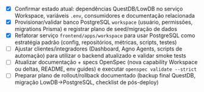 - [x] Confirmar estado atual: dependências QuestDB/LowDB no serviço Workspace, variáveis `.env`, consumidores e documentação relacionada
- [x] Provisionar/validar banco PostgreSQL `workspace` (usuário, permissões, migrations Prisma) e registrar plano de seed/migração de dados
- [x] Refatorar serviço `frontend/apps/workspace` para usar PostgreSQL como estratégia padrão (config, repositórios, métricas, scripts, testes)
- [ ] Ajustar clientes/integradores (Dashboard, Agno Agents, scripts de automação) para utilizar o backend atualizado e validar smoke tests
- [ ] Atualizar documentação + specs OpenSpec (nova capability Workspace ou deltas, README, env guides) e executar `openspec validate --strict`
- [ ] Preparar plano de rollout/rollback documentado (backup final QuestDB, migração LowDB→PostgreSQL, checklist de pós-deploy)
